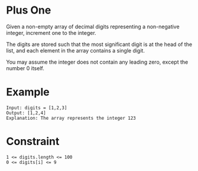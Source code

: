 # Plus One
Given a non-empty array of decimal digits representing a non-negative integer, increment one to the integer.

The digits are stored such that the most significant digit is at the head of the list, and each element in the array contains a single digit.

You may assume the integer does not contain any leading zero, except the number 0 itself.

# Example

```
Input: digits = [1,2,3]
Output: [1,2,4]
Explanation: The array represents the integer 123
```

# Constraint

```
1 <= digits.length <= 100
0 <= digits[i] <= 9
```